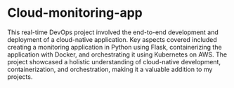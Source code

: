 # Cloud-monitoring-app

This real-time DevOps project involved the end-to-end development and deployment of a cloud-native application. Key aspects covered included creating a monitoring application in Python using Flask, containerizing the application with Docker, and orchestrating it using Kubernetes on AWS. The project showcased a holistic understanding of cloud-native development, containerization, and orchestration, making it a valuable addition to my projects.

